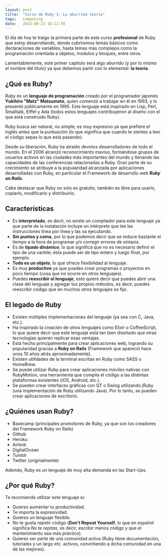 ```yaml
---
layout: post
title:  "Curso de Ruby I: La aburrida teoría"
tags:   Computing
date:   2023-08-23 18:11:50
---
```


El día de hoy te traigo la primera parte de este curso **profesional** de Ruby que estoy desarrollando, donde cubriremos temás básicos como declaraciones de variables, hasta temas más complejos como la programación orientada a objetos, módulos y bloques, entre otros.

Lamentablemente, este primer capítulo será algo aburrido (y por lo mismo el nombre del título) ya que debemos partir con lo elemental: **la teoría**.

## ¿Qué es Ruby?

Ruby es un **lenguaje de programación** creado por el programador japonés **Yukihiro "Matz" Matsumoto**, quien comenzó a trabajar en él en 1993, y lo presentó públicamente en 1995. Este lenguaje está inspirado en Lisp, Perl, Smalltalk, Eiffel y Ada (todos estos lenguajes contribuyeron al diseño con el que está construido Ruby).

Ruby busca ser natural, no simple; es muy expresivo ya que prefiere el inglés antes que la puntuación (lo que significa que cuando te sientes a leer el código sepas lo que está pasando).

Desde su liberación, Ruby ha atraído devotos desarrolladores de todo el mundo. En el 2006 alcanzó reconocimiento maviso, formándose grupos de usuarios activos en las ciudades más importantes del mundo y llenando las capacidades de las conferencias relacionadas a Ruby. Gran parte de su crecimiento se atribuye a la popularidad alcanzada por aplicaciones desarrolladas con Ruby, en particular el Framework de desarrollo web ***Ruby on Rails***.

Cabe destacar que Ruby no sólo es gratuito, también es libre para usarlo, copiarlo, modificarlo y distribuirlo.

## Características

* Es **interpretado**, es decir, no existe un compilador para este lenguaje ya que parte de la instalación incluye un intérprete que lee las instrucciones línea por línea y las va ejecutando.
* **Sin puntos y coma**, por lo que podemos decir que se reduce bastante el tiempo a la hora de programar y/o corregir errores de sintaxis.
* Es de **tipado dinámico**, lo que significa que no es necesario definir el tipo de una varible; ésta puede ser de tipo entero y luego float, por ejemplo.
* **Todo es un objeto**, lo que ofrece flexibilidad al lenguaje.
* Es muy **productivo** ya que puedes crear programas o proyectos en poco tiempo (cosa que no ocurre en otros lenguajes).
* Puedes **reescribir el lenguaje**, esto quiere decir que puedes abrir una clase del lenguaje y agregar tus propios métodos, es decir, puedes reescribir código que en muchos otros lenguajes es fijo.

## El legado de Ruby

* Existen múltiples implementaciones del lenguaje (ya sea con C, Java, etc.).
* Ha inspirado la creación de otros lenguajes como Elixir o CoffeeScript, lo que quiere decir que este lenguaje está tan bien diseñado que otras tecnologías quieren replicar esas ventajas.
* Está hecho principalmente para crear aplicaciones web, logrando su popularidad gracias a **Ruby on Rails** (Framework que apareció hace unos 10 años atrás aproximadamente).
* Existen utilidades de la terminal escritas en Ruby como SASS o HomeBrew.
* Se puede utilizar Ruby para crear aplicaciones móviles nativas con RubyMotion, una herramienta que compila el código a las distintas plataformas existentes (iOS, Android, etc.).
* Se pueden crear interfaces gráficas con QT o Swing utilizando jRuby (una implementación de Ruby utilizando Java). Por lo tanto, se pueden crear aplicaciones de escritorio.

## ¿Quiénes usan Ruby?

* Basecamp (principales promotores de Ruby, ya que son los creadores del Framework Ruby on Rails)
* Github
* Heroku
* Airbnb
* DigitalOcean
* Tumblr
* Twitter (originalmente)

Además, Ruby es un lenguaje de muy alta demanda en las Start-Ups.

## ¿Por qué Ruby?

Te recomiendo utilizar este lenguaje si:

* Quieres aumentar tu productividad.
* Te importa la expresividad.
* Quieres un lenguaje flexible.
* No te gusta repetir código (**Don't Repeat Yourself**, lo que en español significa *No te repitas*, es decir, escribir menos código y que el mantenimiento sea más práctico).
* Quieres ser parte de una comunidad activa (Ruby tiene documentación, tutoriales y un largo etc. activos, convirtiendo a dicha comunidad en una de las mejores).

<script src="https://utteranc.es/client.js"
        repo="elerizoinformatico/elerizoinformatico.github.io"
        issue-term="pathname"
        theme="icy-dark"
        crossorigin="anonymous"
        async>
</script>

